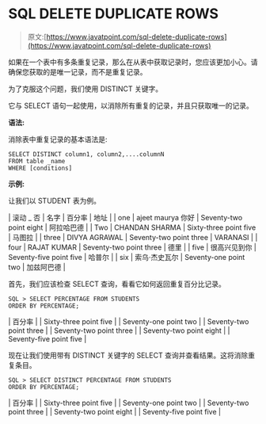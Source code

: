 # SQL DELETE DUPLICATE ROWS

> 原文:[https://www.javatpoint.com/sql-delete-duplicate-rows](https://www.javatpoint.com/sql-delete-duplicate-rows)

如果在一个表中有多条重复记录，那么在从表中获取记录时，您应该更加小心。请确保您获取的是唯一记录，而不是重复记录。

为了克服这个问题，我们使用 DISTINCT 关键字。

它与 SELECT 语句一起使用，以消除所有重复的记录，并且只获取唯一的记录。

**语法:**

消除表中重复记录的基本语法是:

```
SELECT DISTINCT column1, column2,....columnN
FROM table _name
WHERE [conditions]

```

**示例:**

让我们以 STUDENT 表为例。

| 滚动 _ 否 | 名字 | 百分率 | 地址 |
| one | ajeet maurya 你好 | Seventy-two point eight | 阿拉哈巴德 |
| Two | CHANDAN SHARMA | Sixty-three point five | 马图拉 |
| three | DIVYA AGRAWAL | Seventy-two point three | VARANASI |
| four | RAJAT KUMAR | Seventy-two point three | 德里 |
| five | 很高兴见到你 | Seventy-five point five | 哈普尔 |
| six | 索乌·杰史瓦尔 | Seventy-one point two | 加兹阿巴德 |

首先，我们应该检查 SELECT 查询，看看它如何返回重复百分比记录。

```
SQL > SELECT PERCENTAGE FROM STUDENTS
ORDER BY PERCENTAGE;

```

| 百分率 |
| Sixty-three point five |
| Seventy-one point two |
| Seventy-two point three |
| Seventy-two point three |
| Seventy-two point eight |
| Seventy-five point five |

现在让我们使用带有 DISTINCT 关键字的 SELECT 查询并查看结果。这将消除重复条目。

```
SQL > SELECT DISTINCT PERCENTAGE FROM STUDENTS
ORDER BY PERCENTAGE;

```

| 百分率 |
| Sixty-three point five |
| Seventy-one point two |
| Seventy-two point three |
| Seventy-two point eight |
| Seventy-five point five |
